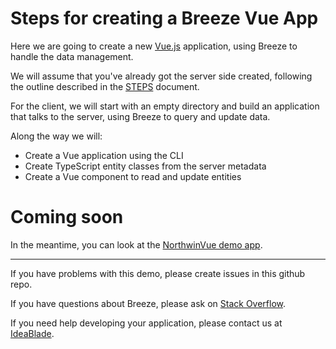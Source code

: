 # Steps for creating a Breeze Vue App

Here we are going to create a new [Vue.js](https://vuejs.org/) application, using Breeze to handle the data management.

We will assume that you've already got the server side created, following the outline described in the [STEPS](STEPS.md) document.

For the client, we will start with an empty directory and build an application that
talks to the server, using Breeze to query and update data.

Along the way we will:

- Create a Vue application using the CLI
- Create TypeScript entity classes from the server metadata
- Create a Vue component to read and update entities

# Coming soon

In the meantime, you can look at the [NorthwinVue demo app](https://github.com/Breeze/northwind-core-ng-demo/tree/master/NorthwindCore/NorthwindVue).
<hr>
If you have problems with this demo, please create issues in this github repo.

If you have questions about Breeze, please ask on [Stack Overflow](https://stackoverflow.com/questions/tagged/breeze).

If you need help developing your application, please contact us at [IdeaBlade](mailto:info@ideablade.com).
